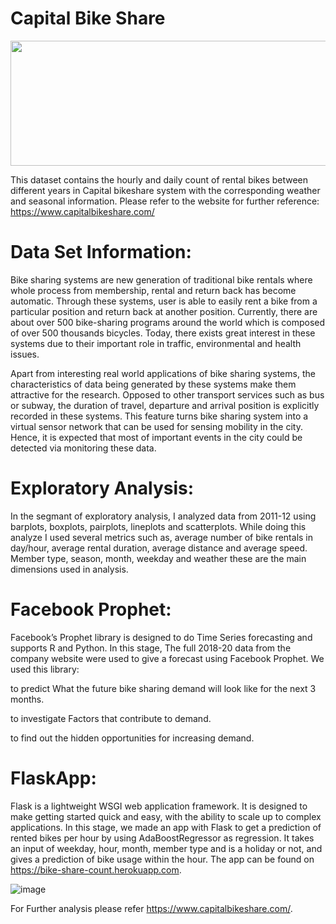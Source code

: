 # Capital Bike Share

<p align="center">
  <img width="700" height="200" src="https://dcist.com/wp-content/uploads/sites/3/2019/02/cabi_web-900x600.jpg">
</p>

This dataset contains the hourly and daily count of rental bikes between different years in Capital bikeshare system with the corresponding weather and seasonal information. Please refer to the website for further reference: https://www.capitalbikeshare.com/

# Data Set Information:
Bike sharing systems are new generation of traditional bike rentals where whole process from membership, rental and return back has become automatic. Through these systems, user is able to easily rent a bike from a particular position and return back at another position. Currently, there are about over 500 bike-sharing programs around the world which is composed of over 500 thousands bicycles. Today, there exists great interest in these systems due to their important role in traffic, environmental and health issues.

Apart from interesting real world applications of bike sharing systems, the characteristics of data being generated by these systems make them attractive for the research. Opposed to other transport services such as bus or subway, the duration of travel, departure and arrival position is explicitly recorded in these systems. This feature turns bike sharing system into a virtual sensor network that can be used for sensing mobility in the city. Hence, it is expected that most of important events in the city could be detected via monitoring these data.

# Exploratory Analysis:
In the segmant of exploratory analysis, I analyzed data from 2011-12 using barplots, boxplots, pairplots, lineplots and scatterplots. While doing this analyze I used several metrics such as, average number of bike rentals in day/hour, average rental duration, average distance and average speed. Member type, season, month, weekday and weather these are the main dimensions used in analysis.

# Facebook Prophet:
Facebook’s Prophet library is designed to do Time Series forecasting and supports R and Python. In this stage, The full 2018-20 data from the company website were used to give a forecast using Facebook Prophet. We used this library:

to predict What the future bike sharing demand will look like for the next 3 months.

to investigate Factors that contribute to demand.

to find out the hidden opportunities for increasing demand.

# FlaskApp:
Flask is a lightweight WSGI web application framework. It is designed to make getting started quick and easy, with the ability to scale up to complex applications. In this stage, we made an app with Flask to get a prediction of rented bikes per hour by using AdaBoostRegressor as regression. It takes an input of weekday, hour, month, member type and is a holiday or not, and gives a prediction of bike usage within the hour. The app can be found on https://bike-share-count.herokuapp.com.

![image](https://user-images.githubusercontent.com/73485296/110383888-40a80880-805d-11eb-956f-7047c176a4a1.png)

For Further analysis please refer https://www.capitalbikeshare.com/.
